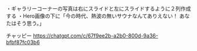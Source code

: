 ・ギャラリーコーナーの写真は右にスライドと左にスライドするように２列作成する
・Hero画像の下に「今の時代、熱波の無いサウナなんてありえない！ あなたはそう思う。」

チャッピー
https://chatgpt.com/c/67f9ee2b-a2b0-800d-9a36-bfbf87fc03b6